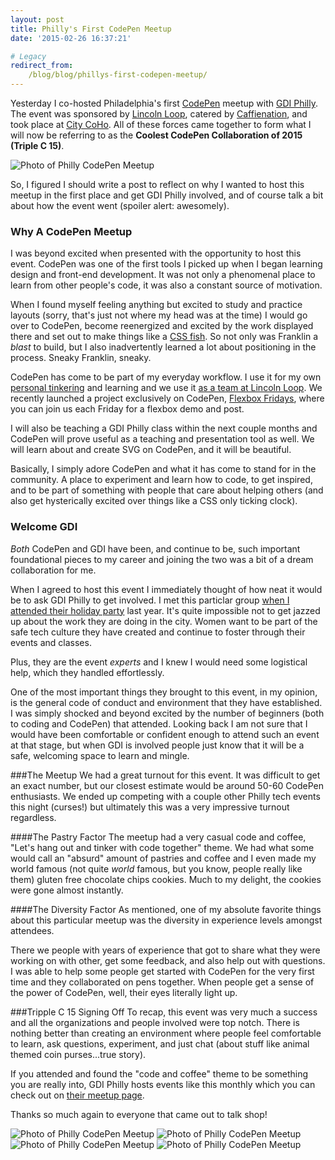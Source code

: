 ```yaml
---
layout: post
title: Philly's First CodePen Meetup
date: '2015-02-26 16:37:21'

# Legacy
redirect_from:
    /blog/blog/phillys-first-codepen-meetup/
---
```


Yesterday I co-hosted Philadelphia's first [CodePen](http://codepen.io/) meetup with [GDI Philly](http://www.meetup.com/Girl-Develop-It-Philadelphia/). The event was sponsored by [Lincoln Loop](https://lincolnloop.com/), catered by [Caffienation](http://caffeination.wix.com/caffeination), and took place at [City CoHo](http://citycoho.com/). All of these forces came together to form what I will now be referring to as the **Coolest CodePen Collaboration of 2015 (Triple C 15)**.

![Photo of Philly CodePen Meetup](https://s3-us-west-2.amazonaws.com/s.cdpn.io/80625/meetup1.png)

So, I figured I should write a post to reflect on why I wanted to host this meetup in the first place and get GDI Philly involved, and of course talk a bit about how the event went (spoiler alert: awesomely).

### Why A CodePen Meetup
I was beyond excited when presented with the opportunity to host this event. CodePen was one of the first tools I picked up when I began learning design and front-end development. It was not only a phenomenal place to learn from other people's code, it was also a constant source of motivation.

When I found myself feeling anything but excited to study and practice layouts (sorry, that's just not where my head was at the time) I would go over to CodePen, become reenergized and excited by the work displayed there and set out to make things like a [CSS fish](http://codepen.io/jonitrythall/pen/bivaG). So not only was Franklin a *blast* to build, but I also inadvertently learned a lot about positioning in the process. Sneaky Franklin, sneaky.  

CodePen has come to be part of my everyday workflow. I use it for my own [personal tinkering](http://codepen.io/jonitrythall/) and learning and we  use it [as a team at Lincoln Loop](http://codepen.io/team/lincolnloop/). We recently launched a project exclusively on CodePen, [Flexbox Fridays](http://codepen.io/team/lincolnloop/blog/flexboxfridays), where you can join us each Friday for a flexbox demo and post.  

I will also be teaching a GDI Philly class within the next couple months and CodePen will prove useful as a teaching and presentation tool as well. We will learn about and create SVG on CodePen, and it will be beautiful.

Basically, I simply adore CodePen and what it has come to stand for in the community. A place to experiment and learn how to code, to get inspired, and to be part of something with people that care about helping others (and also get hysterically excited over things like a CSS only ticking clock).

### Welcome GDI
*Both* CodePen and GDI have been, and continue to be, such important foundational pieces to my career and joining the two was a bit of a dream collaboration for me.

When I agreed to host this event I immediately thought of how neat it would be to ask GDI Philly to get involved. I met this particlar group [when I attended their holiday party](http://jonibologna.com/gdi-philly-holiday-party/) last year. It's quite impossible not to get jazzed up about the work they are doing in the city. Women want to be part of the safe tech culture they have created and continue to foster through their events and classes.

Plus, they are the event *experts* and I knew I would need some logistical help, which they handled effortlessly.

One of the most important things they brought to this event, in my opinion, is the general code of conduct and environment that they have established. I was simply shocked and beyond excited by the number of beginners (both to coding and CodePen) that attended. Looking back I am not sure that I would have been comfortable or confident enough to attend such an event at that stage, but when GDI is involved people just know that it will be a safe, welcoming space to learn and mingle.

###The Meetup
We had a great turnout for this event. It was difficult to get an exact number, but our closest estimate would be around 50-60 CodePen enthusiasts. We ended up competing with a couple other Philly tech events this night (curses!) but ultimately this was a very impressive turnout regardless.

####The Pastry Factor
The meetup had a very casual code and coffee, "Let's hang out and tinker with code together" theme. We had what some would call an "absurd" amount of pastries and coffee and I even made my world famous (not quite *world* famous, but you know, people really like them) gluten free chocolate chips cookies. Much to my delight, the cookies were gone almost instantly.

####The Diversity Factor
As mentioned, one of my absolute favorite things about this particular meetup was the diversity in experience levels amongst attendees.

There we people with years of experience that got to share what they were working on with other, get some feedback, and also help out with questions. I was able to help some people get started with CodePen for the very first time and they collaborated on pens together. When people get a sense of the power of CodePen, well, their eyes literally light up.

###Tripple C 15 Signing Off
To recap, this event was very much a success and all the organizations and people involved were top notch. There is nothing better than creating an environment where people feel comfortable to learn, ask questions, experiment, and just chat (about stuff like animal themed coin purses...true story).   

If you attended and found the "code and coffee" theme to be something you are really into, GDI Philly hosts events like this monthly which you can check out on [their meetup page](http://www.meetup.com/Girl-Develop-It-Philadelphia/).

Thanks so much again to everyone that came out to talk shop!

![Photo of Philly CodePen Meetup](https://s3-us-west-2.amazonaws.com/s.cdpn.io/80625/meetup2.png)
![Photo of Philly CodePen Meetup](https://s3-us-west-2.amazonaws.com/s.cdpn.io/80625/meetup3.jpg)
![Photo of Philly CodePen Meetup](https://s3-us-west-2.amazonaws.com/s.cdpn.io/80625/meetup5.jpg)
![Photo of Philly CodePen Meetup](https://s3-us-west-2.amazonaws.com/s.cdpn.io/80625/meetup4.jpg)
